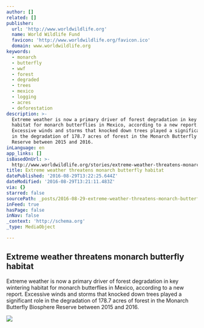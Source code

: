 ```yaml
---
author: []
related: []
publisher:
  url: 'http://www.worldwildlife.org'
  name: World Wildlife Fund
  favicon: 'http://www.worldwildlife.org/favicon.ico'
  domain: www.worldwildlife.org
keywords:
  - monarch
  - butterfly
  - wwf
  - forest
  - degraded
  - trees
  - mexico
  - logging
  - acres
  - deforestation
description: >-
  Extreme weather is now a primary driver of forest degradation in key wintering
  habitat for monarch butterflies in Mexico, according to a new report.
  Excessive winds and storms that knocked down trees played a significant role
  in the degradation of 178.7 acres of forest in the Monarch Butterfly Biosphere
  Reserve between 2015 and 2016.
inLanguage: en
app_links: []
isBasedOnUrl: >-
  http://www.worldwildlife.org/stories/extreme-weather-threatens-monarch-butterfly-habitat
title: Extreme weather threatens monarch butterfly habitat
datePublished: '2016-08-29T13:22:25.644Z'
dateModified: '2016-08-29T13:21:11.483Z'
via: {}
starred: false
sourcePath: _posts/2016-08-29-extreme-weather-threatens-monarch-butterfly-habitat.md
inFeed: true
hasPage: false
inNav: false
_context: 'http://schema.org'
_type: MediaObject

---
```

<article style=""><h1>Extreme weather threatens monarch butterfly habitat</h1><p>Extreme weather is now a primary driver of forest degradation in key wintering habitat for monarch butterflies in Mexico, according to a new report. Excessive winds and storms that knocked down trees played a significant role in the degradation of 178.7 acres of forest in the Monarch Butterfly Biosphere Reserve between 2015 and 2016.</p><img src="http://assets.worldwildlife.org/photos/12177/images/hero_full/Court_Whelan_Natural_Habitat_Adventures.jpg?1471887134" /></article>